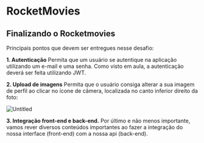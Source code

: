 # RocketMovies

## Finalizando o Rocketmovies

Principais pontos que devem ser entregues nesse desafio:

 **1. Autenticação**
Permita que um usuário se autentique na aplicação utilizando um e-mail e uma senha.
Como visto em aula, a autenticação deverá ser feita utilizando JWT.

**2. Upload de imagens**
Permita que o usuário consiga alterar a sua imagem de perfil ao clicar no ícone de câmera, localizada no canto inferior direito da foto:

![Untitled](https://efficient-sloth-d85.notion.site/image/https%3A%2F%2Fs3-us-west-2.amazonaws.com%2Fsecure.notion-static.com%2F84cb32f8-2a5e-4feb-898f-42ab22e0b743%2FUntitled.png?id=906c07eb-49ce-4c27-9ab8-c1bd5b4c5900&table=block&spaceId=08f749ff-d06d-49a8-a488-9846e081b224&width=810&userId=&cache=v2)

**3. Integração front-end e back-end.**
Por último e não menos importante, vamos rever diversos conteúdos importantes ao fazer a integração do nossa interface (front-end) com a nossa api (back-end).